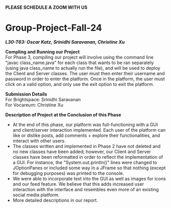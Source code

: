 **PLEASE SCHEDULE A ZOOM WITH US**

# Group-Project-Fall-24 <br />
_**L30-T63: Oscar Katz, Srinidhi Saravanan, Christine Xu**_

**Compling and Running our Project** <br />
For Phase 3, compiling our project will involve using the command line "javac class_name.java" for each class that wants to be ran separately (using java class_name to actually run the file), and will be used to deploy the Client and Server classes. The user must then enter their username and password in order to enter the platform. Once in the platform, the user must click on a valid option, and only use the exit option to exit the platform.

**Submission Details** <br />
For Brightspace: Srinidhi Saravanan<br />
For Vocareum: Christine Xu<br />

**Description of Project at the Conclusion of this Phase** <br />
- At the end of this phase, our platform was full-functioning with a GUI and client/server interaction implemented. Each user of the platform can like or dislike posts, add comments + explore their functionalities, and interact with other users.
- The classes written and implemented in Phase 2 have not deleted and no new classes have been added; however, our Client and Server classes have been reformatted in order to reflect the implementation of a GUI. For instance, the "System.out.println()" lines were changed to JOptionPanes or included some way in a JFrame so that nothing (except for debugging purposes) was printed to the console.
- We were able to incorporate text into the GUI as well as images for icons and our feed feature. We believe that this adds increased user interaction with the interface and resembles even more of an existing social media platform.
- More detailed descriptions in our report.
